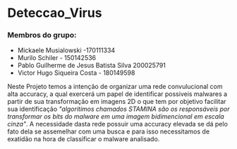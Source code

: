 

# Deteccao_Virus

### Membros do grupo:
- Mickaele Musialowski -170111334
- Murilo Schiler - 150142536
- Pablo Guilherme de Jesus Batista Silva 200025791
- Victor Hugo Siqueira Costa - 180149598

Neste Projeto temos a intenção de organizar uma rede convulucional com alta accuracy, a qual exercerá um papel de identificar possiveis malwares a partir de sua transformação em imagens 2D o que tem por objetivo facilitar sua identificação _"algoritimos chamados STAMINA são os responsáveis por transformar os bits do malware em uma imagem bidimencional em escala cinza"_.
A necessidade dasta rede possuir uma accuracy elevada se dá pelo fato dela se assemelhar com uma busca e para isso necessitamos de exatidão na hora de classificar o malware analisado.
